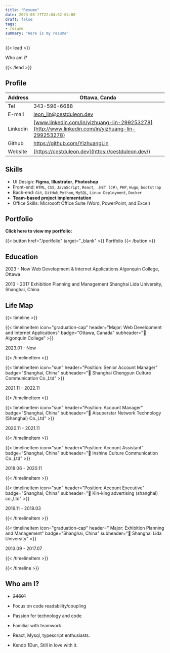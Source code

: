 ```yaml
---
title: "Resume"
date: 2023-08-17T22:04:52-04:00
draft: false
tags:
- resume
summary: "Here is my resume"
---
```

{{< lead >}}

Who am i?

{{< /lead >}}

## Profile

| Address  |Ottawa, Canda                         |
| -------- | ------------------------------------------------------------ |
| Tel      | 343-596-6688                                                 |
| E-mail   | [leon_lin@cestduleon.dev](mailto:leon_lin@cestduleon.dev)    |
| Linkedin | [www.linkedin.com/in/yizhuang-lin-299253278](http://www.linkedin.com/in/yizhuang-lin-299253278) |
| Github   | https://github.com/YizhuangLin                               |
| Website  | [https://cestduleon.dev](https://cestduleon.dev/)            |

## Skills

- UI Design: **Figma**, **Illustrator**, **Photoshop**
- Front-end: `HTML`, `CSS`, `JavaScript`, `React`,`` .NET (C#)``, `PHP`, `Hugo`, `bootstrap`
- Back-end: `Git`, `GitHub`,`Python`, `MySQL`, `Linux Deployment`, `Docker`
- **Team-based project implementation**
- Office Skills: Microsoft Office Suite (Word, PowerPoint, and Excel)

## Portfolio
**Click here to view my portfolio:**

{{< button  href="/portfolio" target="_blank" >}}
Portfolio
{{< /button >}}

## Education

2023 - Now    Web Development & Internet Applications     Algonquin College, Ottawa

2013 - 2017	Exhibition Planning and Management    Shanghai Lida University, Shanghai, China

## Life Map

{{< timeline >}}



{{< timelineItem icon="graduation-cap" header="Major: Web Development and Internet Applications" badge="Ottawa, Canada" subheader="🏫 Algonquin College" >}}

2023.01 - Now 

{{< /timelineItem >}}



{{< timelineItem icon="sun" header="Position: Senior Account Manager" badge="Shanghai, China" subheader="💼 Shanghai Chengyun Culture Communication Co.,Ltd" >}}

2021.11 - 2022.11

{{< /timelineItem >}}


{{< timelineItem icon="sun" header="Position: Account Manager" badge="Shanghai, China" subheader="💼 Aisuperstar Network Technology (Shanghai) Co.,Ltd" >}}

2020.11 - 2021.11

{{< /timelineItem >}}



{{< timelineItem icon="sun" header="Position: Account Assistant" badge="Shanghai, China" subheader="💼 Inshine Culture Communication Co.,Ltd" >}}

2018.06 - 2020.11

{{< /timelineItem >}}



{{< timelineItem icon="sun" header="Position: Account Executive" badge="Shanghai, China" subheader="💼 Kin-king advertising (shanghai) co.,Ltd" >}}

2016.11 - 2018.03

{{< /timelineItem >}}



{{< timelineItem icon="graduation-cap" header=" Major: Exhibition Planning and Management" badge="Shanghai, China" subheader="🏫 Shanghai Lida University" >}}

2013.09 - 2017.07

{{< /timelineItem >}}

{{< /timeline >}}

 



<!-- #### [Foodie](https://www.figma.com/file/8XLT012kk3b72NmlQ7FMc7/Foodie!?type=design&node-id=243%3A499&mode=design&t=3Z8MUCBdiLmP4kay-1)     08/2023

`Algonquin College`

This is a takeaway website design demo built with **Figma**, which is also a final assignment. Through the three stages of specialized process of Wireframes, Visual Design, and Interactive Visual Protot, we successfully realized our takeaway website design vision.



#### [pitch jams](https://www.figma.com/file/8mCtOuMuFG8mh82IaZElK2/Pitch-Jams?type=design&node-id=0%3A1&mode=design&t=pXRyjQa4oyH910tc-1)     06/2023

`Algonquin College`

This is the result of a hackathon, where three other 3 team members and I built a demo of an "idea sharing and crowdfunding platform" from 0 to 1 using **Figma**.

- Built and led team of 4 people to complete product design with mind-notes, wireframes, Figma, UML, and ERD. The product is a website for ideaters to upload video pitches and share with community/audience, especially future investors.

- Designed product structure and functions based on customer demand analysis, with a website map of 8 web pages. Core function including homepage browsing, event organizing, searching, posting, joining team, showcase, pitch managing, and user profile managing.

- Created multiple user interactions with impressive and unique UX/UI to serve for 4 essential aspect of monetization: community events, crowdfunding, team building, storytelling.

- Presented product pitch within 10 minutes with professional language and fun engaging style, and got 1st prize with $1000 award.

  

#### Shiba Inu Samurai     05/2023

This is a set of **illustrator** logos for ios apps, including iTunes, iPad, and iPhone.

{{< gallery >}}
  <img src="gallery/512px-itunes-icon.png" class="grid-w40" />
  <img src="gallery/144px-ipad-icon.png" class="grid-w22" />
  <img src="gallery/57px-iphone-icon.png" class="grid-w14" />
{{< /gallery >}}



#### [Flow Mastery(Figma Design Preview)](https://www.figma.com/file/uik2hAOX8okeGLnXrF62zj/FlowMastery?type=design&node-id=0%3A1&mode=design&t=pGpbO9NW0ra1nEdW-1)     03/2023

[Final-launch version](https://flowmastery.netlify.app/)

This is a learning tool website built with **HMTL, CSS, and JavaScript**, the main body of the website is a timer based on the tomato method, with a login function, calculator, notepad, and to-do list function.

I was responsible for creating the entire website's design utilizing Figma including the logo, design style and page layout, and all other visual elements.  Although the layout was not fully realized due to time constraints, it was still a great team effort.

#### [Tateyama Kendo Club]([https://tateyama-kendo-club.netlify.app](https://tateyama-kendo-club.netlify.app/))    02/2023

This is a beginner static presentation website made in **HTML and CSS**, a non-official website of a Kendo club.

 -->

## Who am I?

- ~~24601~~

- Focus on code readability/coupling
- Passion for technology and code
- Familiar with teamwork
- React, Mysql, typescript enthusiasts.
- Kendo 1Dun, Still in love with it.
